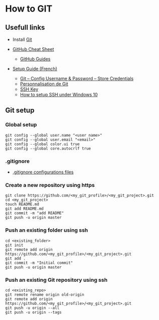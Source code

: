 # How to GIT

## Usefull links

- Install [Git](https://www.git-scm.com/)
- [GitHub Cheat Sheet](https://github.github.com/training-kit/downloads/github-git-cheat-sheet.pdf)
  - [GitHub Guides](https://guides.github.com/)
- [Setup Guide (French)](https://git-scm.com/book/fr/v2D%C3%A9marrage-rapide-Param%C3%A9trage-%C3%A0-la-premi%C3%A8re-utilisation-de-Git)

  - [Git – Config Username & Password – Store Credentials](https://www.shellhacks.com/git-config-username-password-store-credentials/)
  - [Personnalisation de Git](https://git-scm.com/book/fr/v2/Personnalisation-de-Git-Configuration-de-Git)
  - [SSH Key](https://help.github.com/en/github/authenticating-to-github/generating-a-new-ssh-key-and-adding-it-to-the-ssh-agent#generating-a-new-ssh-key)
  - [How to setup SSH under Windows 10](https://dev.to/bdbch/setting-up-ssh-and-git-on-windows-10-2khk)

## Git setup

### Global setup

```
git config --global user.name "<user name>"
git config --global user.email "<email>"
git config --global color.ui true
git config --global core.autocrlf true
```

### .gitignore

- [.gitignore configurations files](https://github.com/github/gitignore)

### Create a new repository using https

```
git clone https://github.com/<my_git_profile>/<my_git_project>.git
cd <my_git_project>
touch README.md
git add README.md
git commit -m "add README"
git push -u origin master
```

### Push an existing folder using ssh

```
cd <existing_folder>
git init
git remote add origin https://github.com/<my_git_profile>/<my_git_project>.git
git add .
git commit -m "Initial commit"
git push -u origin master
```

### Push an existing Git repository using ssh

```
cd <existing_repo>
git remote rename origin old-origin
git remote add origin https://github.com/<my_git_profile>/<my_git_project>.git
git push -u origin --all
git push -u origin --tags
```
